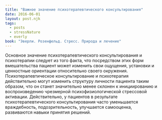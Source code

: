 ```yaml
---
title: "Важное значение психотерапевтического консультирования"
date: 2016-06-01
layout: post.njk
tags:
  - posts
  - stressNature
  - everly
book: "Эверли. Розенфельд. Стресс. Природа и лечение"
---
```


Основное значение психотерапевтического консультирования и психотерапии следует из того факта, что посредством этих форм вмешательства пациент может изменить свои ощущения, установки и ценностные ориентации относительно своего окружения. Психотерапевтическое консультирование и психотерапия действительно могут изменить структуру личности пациента таким образом, что он станет значительно менее склонен к инициированию и воспроизведению чрезмерной психофизиологической стрессовой активации. Действительно, у пациентов в результате психотерапевтического консультирования часто уменьшается враждебность, подозрительность, улучшается самооценка, развиваются навыки принятия решений.
